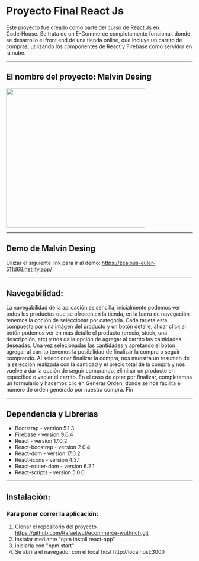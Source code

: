 # Proyecto Final React Js

Este proyecto fue creado como parte del curso de React Js en CoderHouse. Se trata de un E-Commerce completamente funcional, donde se desarrollo el front end de una tienda online, que incluye un carrito de compras, utilizando los componentes de React y Firebase como servidor en la nube.

***

## El nombre del proyecto: Malvin Desing 



 <img src = "https://user-images.githubusercontent.com/74209318/154346962-ecd75cfe-bf92-481f-a0eb-839dbb79be96.jpeg" width="375"/>


***
## Demo de Malvin Desing

Uilizar el siguiente link para ir al demo: https://zealous-euler-511d68.netlify.app/


***

## Navegabilidad:
La navegabilidad de la aplicación es sencilla, inicialmente podemos ver todos los productos que se ofrecen en la tienda, en la barra de navegación tenemos la opción de seleccionar por categoría.
Cada tarjeta esta compuesta por una imágen del producto y un botón detalle, al dar click al botón podemos ver en mas detalle el producto (precio, stock, una descripción, etc) y nos da la opción de agregar al carrito las cantidades deseadas. Una vez selecionadas las cantidades y apretando el botón agregar al carrito tenemos la posibilidad de finalizar la compra o seguir comprando.
Al seleccionar finalizar la compra, nos muestra un resumen de la selección realizada con la cantidad y el precio total de la compra y nos vuelve a dar la opción de seguir comprando,  eliminar un producto en especifico o vaciar el carrito. En el caso de optar por finalizar, completamos un formulario y hacemos clic en Generar Orden, donde se nos facilita el número de orden generado por nuestra compra. Fin

***
## Dependencia y Librerias 

* Bootstrap - version 5.1.3      
* Firebase - version 9.6.4 
* React - version 17.0.2
* React-boostrap - version 2.0.4
* React-dom - version 17.0.2
* React-icons - version 4.3.1
* React-router-dom - version 6.2.1
* React-scripts - version 5.0.0



***

## Instalación:
### Para poner correr la aplicación:

1. Clonar el repositorio del proyecto https://github.com/Rafaelwut/ecommerce-wuthrich.git
2. Instalar mediante "npm install react-app"
3. iniciarla con "npm start"
4. Se abrirá el navegador con el local host http://localhost:3000 

